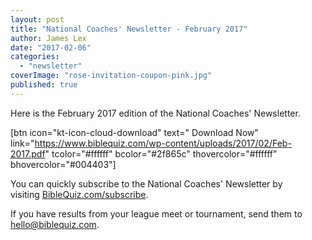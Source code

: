 ```yaml
---
layout: post
title: "National Coaches' Newsletter - February 2017"
author: James Lex
date: "2017-02-06"
categories: 
  - "newsletter"
coverImage: "rose-invitation-coupon-pink.jpg"
published: true
---
```


Here is the February 2017 edition of the National Coaches' Newsletter.

\[btn icon="kt-icon-cloud-download" text=" Download Now" link="https://www.biblequiz.com/wp-content/uploads/2017/02/Feb-2017.pdf" tcolor="#ffffff" bcolor="#2f865c" thovercolor="#ffffff" bhovercolor="#004403"\]

You can quickly subscribe to the National Coaches' Newsletter by visiting [BibleQuiz.com/subscribe](https://www.biblequiz.com/subscribe/).

If you have results from your league meet or tournament, send them to [hello@biblequiz.com](mailto:hello@biblequiz.com).
